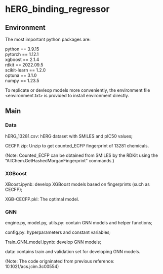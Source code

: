 # hERG_binding_regressor   
## Environment

The most important python packages are:   

python == 3.9.15   
pytorch == 1.12.1   
xgboost == 2.1.4   
rdkit == 2022.09.5   
scikit-learn == 1.2.0   
optuna == 3.1.0   
numpy == 1.23.5      

To replicate or devleop models more conveniently, the environment file <environment.txt> is provided to install environment directly.   


## Main

### Data   
   hERG_13281.csv: hERG dataset with SMILES and pIC50 values;
   
   CECFP.zip: Unzip to get counted_ECFP fingerprint of 13281 chemicals.

   (Note: Counted_ECFP can be obtained from SMILES by the RDKit using the “AllChem.GetHashedMorganFingerprint” commands.)

### XGBoost  
   XBoost.ipynb: develop XGBoost models based on fingerprints (such as CECFP);  
   
   XGB-CECFP.pkl: The optimal model.   

### GNN     
   engine.py, model.py, utils.py: contain GNN models and helper functions;
   
   config.py: hyperparameters and constant variables;
   
   Train_GNN_model.ipynb: develop GNN models;
   
   data: contains train and validation set for developing GNN models.
   
   (Note: The code origninated from previous reference: 10.1021/acs.jcim.3c00554)
        
        
        
        
        
        
        
        
        
        
        
        
        
        
        
        
        
        
        
        
        
        
        
        
        
        
        
        
        
        
        
        




